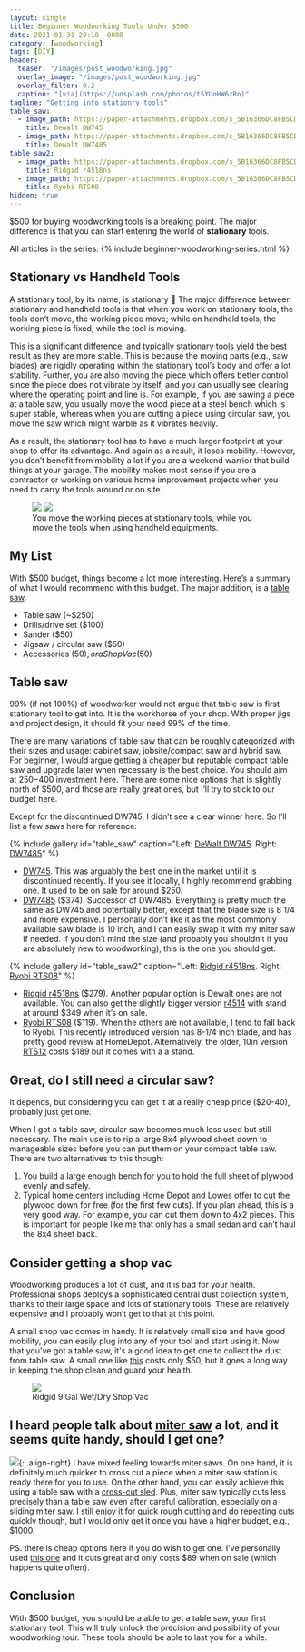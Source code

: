 ```yaml
---
layout: single
title: Beginner Woodworking Tools Under $500
date: 2021-01-31 20:18 -0800
category: [woodworking]
tags: [DIY]
header:
  teaser: "/images/post_woodworking.jpg"
  overlay_image: "/images/post_woodworking.jpg"
  overlay_filter: 0.2
  caption: "[via](https://unsplash.com/photos/t5YUoHW6zRo)"
tagline: "Getting into stationry tools"
table_saw:
  - image_path: https://paper-attachments.dropbox.com/s_5B16366DC8FB5CD805407D42656700C312B80CFC47DE56A6F52FE4F6E48ADFEB_1612147259668_image.png
    title: Dewalt DW745
  - image_path: https://paper-attachments.dropbox.com/s_5B16366DC8FB5CD805407D42656700C312B80CFC47DE56A6F52FE4F6E48ADFEB_1612147427745_image.png
    title: Dewalt DW7485
table_saw2:
  - image_path: https://paper-attachments.dropbox.com/s_5B16366DC8FB5CD805407D42656700C312B80CFC47DE56A6F52FE4F6E48ADFEB_1612155875305_image.png
    title: Ridgid r4518ns
  - image_path: https://paper-attachments.dropbox.com/s_5B16366DC8FB5CD805407D42656700C312B80CFC47DE56A6F52FE4F6E48ADFEB_1612148251122_image.png
    title: Ryobi RTS08
hidden: true
---
```


$500 for buying woodworking tools is a breaking point. The major difference is that you can start entering the world of **stationary** tools.

All articles in the series:
{% include beginner-woodworking-series.html %}

## Stationary vs Handheld Tools

A stationary tool, by its name, is stationary 🙂 The major difference between stationary and handheld tools is that when you work on stationary tools, the tools don’t move, the working piece move; while on handheld tools, the working piece is fixed, while the tool is moving.

This is a significant difference, and typically stationary tools yield the best result as they are more stable. This is because the moving parts (e.g., saw blades) are rigidly operating within the stationary tool’s body and offer a lot stability. Further, you are also moving the piece which offers better control since the piece does not vibrate by itself, and you can usually see clearing where the operating point and line is. For example, if you are sawing a piece at a table saw, you usually move the wood piece at a steel bench which is super stable, whereas when you are cutting a piece using circular saw, you move the saw which might warble as it vibrates heavily.

As a result, the stationary tool has to have a much larger footprint at your shop to offer its advantage. And again as a result, it loses mobility. However, you don’t benefit from mobility a lot if you are a weekend warrior that build things at your garage. The mobility makes most sense if you are a contractor or working on various home improvement projects when you need to carry the tools around or on site.

<figure class="half">
  <img src="https://paper-attachments.dropbox.com/s_5B16366DC8FB5CD805407D42656700C312B80CFC47DE56A6F52FE4F6E48ADFEB_1612137243055_image.png">
  <img src="https://paper-attachments.dropbox.com/s_5B16366DC8FB5CD805407D42656700C312B80CFC47DE56A6F52FE4F6E48ADFEB_1612137216568_image.png">
  <figcaption>
    You move the working pieces at stationary tools, while you move the tools when using handheld equipments.
  </figcaption>
</figure>

## My List

With $500 budget, things become a lot more interesting. Here’s a summary of what I would recommend with this budget. The major addition, is a [table saw](https://en.wikipedia.org/wiki/Table_saw).

- Table saw (~$250)
- Drills/drive set ($100)
- Sander ($50)
- Jigsaw / circular saw ($50)
- Accessories ($50), or a Shop Vac ($50)

## Table saw

99% (if not 100%) of woodworker would not argue that table saw is first stationary tool to get into. It is the workhorse of your shop. With proper jigs and project design, it should fit your need 99% of the time.

There are many variations of table saw that can be roughly categorized with their sizes and usage: cabinet saw, jobsite/compact saw and hybrid saw. For beginner, I would argue getting a cheaper but reputable compact table saw and upgrade later when necessary is the best choice. You should aim at $250-$400 investment here. There are some nice options that is slightly north of $500, and those are really great ones, but I’ll try to stick to our budget here.

Except for the discontinued DW745, I didn’t see a clear winner here. So I’ll list a few saws here for reference:

{% include gallery id="table_saw" caption="Left: [DeWalt DW745](https://www.dewalt.com/products/power-tools/saws/table-saws/10-in-compact-jobsite-table-saw-with-sitepro-modular-guarding-system/dw745). Right: [DW7485](https://amzn.to/36LAKab)" %}

- [DW745](https://www.dewalt.com/products/power-tools/saws/table-saws/10-in-compact-jobsite-table-saw-with-sitepro-modular-guarding-system/dw745). This was arguably the best one in the market until it is discontinued recently. If you see it locally, I highly recommend grabbing one. It used to be on sale for around $250.
- [DW7485](https://amzn.to/36LAKab) ($374). Successor of DW7485. Everything is pretty much the same as DW745 and potentially better, except that the blade size is 8 1/4 and more expensive. I personally don’t like it as the most commonly available saw blade is 10 inch, and I can easily swap it with my miter saw if needed. If you don’t mind the size (and probably you shouldn’t if you are absolutely new to woodworking), this is the one you should get.

{% include gallery id="table_saw2" caption="Left: [Ridgid r4518ns](https://www.homedepot.com/p/RIDGID-15-Amp-10-in-Table-Saw-R4518NS/313501985). Right: [Ryobi RTS08](https://www.homedepot.com/p/RYOBI-13-Amp-8-1-4-in-Table-Saw-RTS08/309412837)" %}

- [Ridgid r4518ns](https://www.homedepot.com/p/RIDGID-15-Amp-10-in-Table-Saw-R4518NS/313501985) ($279). Another popular option is Dewalt ones are not available. You can also get the slightly bigger version [r4514](https://www.homedepot.com/p/RIDGID-10-in-Pro-Jobsite-Table-Saw-with-Stand-R4514/309415135) with stand at around $349 when it’s on sale.
- [Ryobi RTS08](https://www.homedepot.com/p/RYOBI-13-Amp-8-1-4-in-Table-Saw-RTS08/309412837) ($119). When the others are not available, I tend to fall back to Ryobi. This recently introduced version has 8-1/4 inch blade, and has pretty good review at HomeDepot. Alternatively, the older, 10in version [RTS12](https://www.homedepot.com/p/RYOBI-15-Amp-10-in-Table-Saw-with-Folding-Stand-RTS12/309412842) costs $189 but it comes with a a stand.

## Great, do I still need a circular saw?

It depends, but considering you can get it at a really cheap price ($20-40), probably just get one.

When I got a table saw, circular saw becomes much less used but still necessary. The main use is to rip a large 8x4 plywood sheet down to manageable sizes before you can put them on your compact table saw. There are two alternatives to this though:

1. You build a large enough bench for you to hold the full sheet of plywood evenly and safely.
2. Typical home centers including Home Depot and Lowes offer to cut the plywood down for free (for the first few cuts). If you plan ahead, this is a very good way. For example, you can cut them down to 4x2 pieces. This is important for people like me that only has a small sedan and can’t haul the 8x4 sheet back.

## Consider getting a shop vac

Woodworking produces a lot of dust, and it is bad for your health. Professional shops deploys a sophisticated central dust collection system, thanks to their large space and lots of stationary tools. These are relatively expensive and I probably won’t get to that at this point.

A small shop vac comes in handy. It is relatively small size and have good mobility, you can easily plug into any of your tool and start using it. Now that you've got a table saw, it's a good idea to get one to collect the dust from table saw. A small one like [this](https://www.homedepot.com/p/RIDGID-9-Gal-4-25-Peak-HP-NXT-Wet-Dry-Shop-Vacuum-with-Filter-Hose-3-Wands-Utility-Nozzle-Crevice-Tool-and-Dusting-Brush-HD0901/313532154) costs only $50, but it goes a long way in keeping the shop clean and guard your health.

<figure class="one">
  <img src="https://paper-attachments.dropbox.com/s_5B16366DC8FB5CD805407D42656700C312B80CFC47DE56A6F52FE4F6E48ADFEB_1612157886266_Pasted_Image_1_31_21__9_31_PM.jpg">
  <figcaption>
    Ridgid 9 Gal Wet/Dry Shop Vac
  </figcaption>
</figure>

## I heard people talk about [miter saw](https://en.wikipedia.org/wiki/Miter_saw) a lot, and it seems quite handy, should I get one?

![](https://paper-attachments.dropbox.com/s_5B16366DC8FB5CD805407D42656700C312B80CFC47DE56A6F52FE4F6E48ADFEB_1612158135526_image.png){: .align-right}
I have mixed feeling towards miter saws. On one hand, it is definitely much quicker to cross cut a piece when a miter saw station is ready there for you to use. On the other hand, you can easily achieve this using a table saw with a [cross-cut sled](https://www.finewoodworking.com/2011/07/01/build-a-super-precise-tablesaw-crosscut-sled#:~:text=Tablesaw%20crosscut%20sleds%20are%20a,miter%20slot%20bars%20aligned%20properly.). Plus, miter saw typically cuts less precisely than a table saw even after careful calibration, especially on a sliding miter saw. I still enjoy it for quick rough cutting and do repeating cuts quickly though, but I would only get it once you have a higher budget, e.g., $1000.

PS. there is cheap options here if you do wish to get one. I've personally used [this one](https://amzn.to/3rdoB5h) and it cuts great and only costs $89 when on sale (which happens quite often).

## Conclusion

With $500 budget, you should be a able to get a table saw, your first stationary tool. This will truly unlock the precision and possibility of your woodworking tour. These tools should be able to last you for a while.

[stationary tools image]: https://paper-attachments.dropbox.com/s_5B16366DC8FB5CD805407D42656700C312B80CFC47DE56A6F52FE4F6E48ADFEB_1612137243055_image.png
[handheld tools image]: https://paper-attachments.dropbox.com/s_5B16366DC8FB5CD805407D42656700C312B80CFC47DE56A6F52FE4F6E48ADFEB_1612137216568_image.png
[DeWalt DW745]: https://www.dewalt.com/products/power-tools/saws/table-saws/10-in-compact-jobsite-table-saw-with-sitepro-modular-guarding-system/dw745
